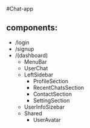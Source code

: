 #Chat-app

## components:

- /login
- /signup
- /(dashboard)
  - MenuBar
  - UserChat
  - LeftSidebar
    - ProfileSection
    - RecentChatsSection
    - ContactSection
    - SettingSection
  - UserInfoSizebar
  - Shared
    - UserAvatar
